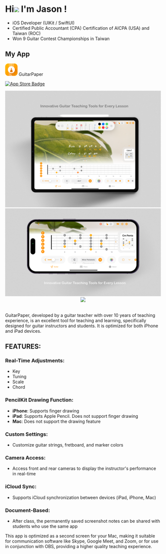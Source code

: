 # Hi<img src="https://media.giphy.com/media/hvRJCLFzcasrR4ia7z/giphy.gif" width="3%"> I'm Jason !

- iOS Developer (UIKit / SwiftUI)
- Certified Public Accountant (CPA) Certification of AICPA (USA) and Taiwan (ROC)
- Won 9 Guitar Contest Championships in Taiwan

## My App 

<img src="https://raw.githubusercontent.com/JWChannel/JWChannel/main/Assets/icon_64x64.png" width="40" height="40"/> GuitarPaper

 [![App Store Badge](https://img.shields.io/badge/View_on_App_Store-gray?style=flash&logo=Apple&logoColor=white&labelColor=black)](https://apps.apple.com/tw/app/guitarpaper/id6499111031?l=en-GB)

<div align="center">
  <img src="https://raw.githubusercontent.com/JWChannel/JWChannel/main/Assets/AppWorks-AppDemo-iPad13-1-re-v3.png" width="540" /><br>
  <img src="https://raw.githubusercontent.com/JWChannel/JWChannel/main/Assets/AppWorks-AppDemo-iPhone55-1.png" width="540" /><br>
  <img src="https://raw.githubusercontent.com/JWChannel/JWChannel/main/Assets/GuitarPaper-Demo-High.gif" width="540" /><br>
</div>
<br>

GuitarPaper, developed by a guitar teacher with over 10 years of teaching experience, is an excellent tool for teaching and learning, specifically designed for guitar instructors and students. It is optimized for both iPhone and iPad devices.

## FEATURES:

### Real-Time Adjustments:
- Key
- Tuning
- Scale
- Chord

### PencilKit Drawing Function:
- **iPhone**: Supports finger drawing
- **iPad**: Supports Apple Pencil. Does not support finger drawing
- **Mac**: Does not support the drawing feature

### Custom Settings:
- Customize guitar strings, fretboard, and marker colors

### Camera Access:
- Access front and rear cameras to display the instructor's performance in real-time

### iCloud Sync:
- Supports iCloud synchronization between devices (iPad, iPhone, Mac)

### Document-Based:
- After class, the permanently saved screenshot notes can be shared with students who use the same app

This app is optimized as a second screen for your Mac, making it suitable for communication software like Skype, Google Meet, and Zoom, or for use in conjunction with OBS, providing a higher quality teaching experience.
